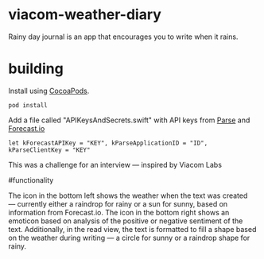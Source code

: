 # viacom-weather-diary

Rainy day journal is an app that encourages you to write when it rains.  

# building

Install using [CocoaPods](http://cocoapods.org).  

``` pod install ```

Add a file called "APIKeysAndSecrets.swift" with API keys from [Parse](http://www.parse.com) and [Forecast.io](http://forecast.io)

```let kForecastAPIKey = "KEY", kParseApplicationID = "ID", kParseClientKey = "KEY"```

This was a challenge for an interview — inspired by Viacom Labs

#functionality

The icon in the bottom left shows the weather when the text was created — currently either a raindrop for rainy or a sun for sunny, based on information from Forecast.io.  The icon in the bottom right shows an emoticon based on analysis of the positive or negative sentiment of the text.  Additionally, in the read view, the text is formatted to fill a shape based on the weather during writing — a circle for sunny or a raindrop shape for rainy.
